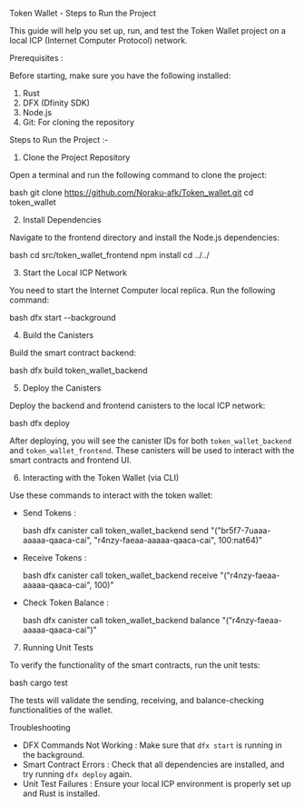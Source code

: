 Token Wallet - Steps to Run the Project

This guide will help you set up, run, and test the Token Wallet project on a local ICP (Internet Computer Protocol) network.

Prerequisites :

Before starting, make sure you have the following installed:

1. Rust
2. DFX (Dfinity SDK)
3. Node.js
4. Git: For cloning the repository

Steps to Run the Project :-

1. Clone the Project Repository

Open a terminal and run the following command to clone the project:

bash
git clone https://github.com/Noraku-afk/Token_wallet.git
cd token_wallet


2. Install Dependencies

Navigate to the frontend directory and install the Node.js dependencies:

bash
cd src/token_wallet_frontend
npm install
cd ../../


3. Start the Local ICP Network

You need to start the Internet Computer local replica. Run the following command:

bash
dfx start --background


4. Build the Canisters

Build the smart contract backend:

bash
dfx build token_wallet_backend


5. Deploy the Canisters

Deploy the backend and frontend canisters to the local ICP network:

bash
dfx deploy


After deploying, you will see the canister IDs for both `token_wallet_backend` and `token_wallet_frontend`. These canisters will be used to interact with the smart contracts and frontend UI.

6. Interacting with the Token Wallet (via CLI)

Use these commands to interact with the token wallet:

- Send Tokens :
  
  bash
  dfx canister call token_wallet_backend send "(\"br5f7-7uaaa-aaaaa-qaaca-cai\", \"r4nzy-faeaa-aaaaa-qaaca-cai\", 100:nat64)"
  

- Receive Tokens :

  bash
  dfx canister call token_wallet_backend receive "(\"r4nzy-faeaa-aaaaa-qaaca-cai\", 100)"
  

- Check Token Balance :

  bash
  dfx canister call token_wallet_backend balance "(\"r4nzy-faeaa-aaaaa-qaaca-cai\")"
  

7. Running Unit Tests

To verify the functionality of the smart contracts, run the unit tests:

bash
cargo test


The tests will validate the sending, receiving, and balance-checking functionalities of the wallet.


Troubleshooting

- DFX Commands Not Working : Make sure that `dfx start` is running in the background.
- Smart Contract Errors : Check that all dependencies are installed, and try running `dfx deploy` again.
- Unit Test Failures : Ensure your local ICP environment is properly set up and Rust is installed.

